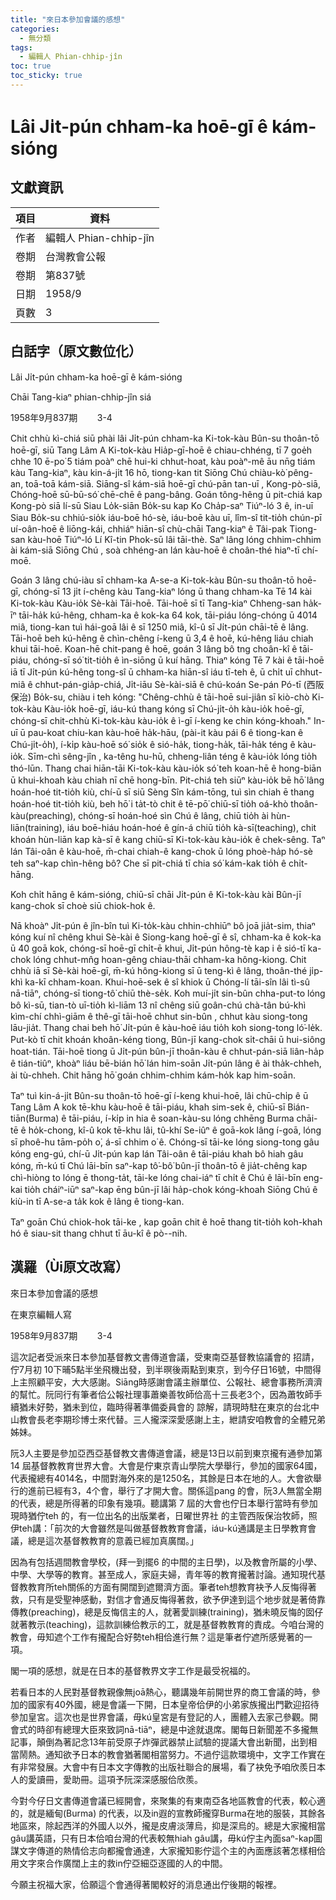 ```yaml
---
title: "來日本參加會議的感想"
categories:
  - 無分類
tags:
  - 編輯人 Phian-chhip-jîn
toc: true
toc_sticky: true
---
```


# Lâi Ji̍t-pún chham-ka hoē-gī ê kám-sióng

## 文獻資訊

| 項目 | 資料 |
|---|---|
| 作者 | 編輯人 Phian-chhip-jîn |
| 卷期 | 台灣教會公報 |
| 卷期 | 第837號 |
| 日期 | 1958/9 |
| 頁數 | 3 |

## 白話字（原文數位化）

Lâi Ji̍t-pún chham-ka hoē-gī ê kám-sióng

Chāi Tang-kiaⁿ phian-chhip-jîn siá

1958年9月837期        3-4

Chit chhù kì-chiá siū phài lâi Ji̍t-pún chham-ka Ki-tok-kàu Bûn-su thoân-tō hoē-gī, siū Tang Lâm A Ki-tok-kàu Hia̍p-gī-hoē ê chiau-chhéng, tī 7 goe̍h chhe 10 ē-po͘ 5 tiám poàⁿ chē hui-ki chhut-hoat, kàu poàⁿ-mê āu nn̄g tiám kàu Tang-kiaⁿ, kàu kin-á-ji̍t 16 hō, tiong-kan tit Siōng Chú chiàu-kò͘ pêng-an, toā-toā kám-siā. Siāng-sî kám-siā hoē-gī chú-pān tan-uī , Kong-pò-siā, Chóng-hoē sū-bū-só͘ chē-chē ê pang-bâng. Goán tông-hêng ū pit-chiá kap Kong-pò siā lí-sū Siau Lo̍k-siān Bo̍k-su kap Ko Cha̍p-saⁿ Tiúⁿ-ló 3 ê, in-uī Siau Bo̍k-su chhiú-sio̍k iáu-boē hó-sè, iáu-boē kàu uī, lîm-sî tit-tio̍h chún-pī uí-oân-hoē ê liōng-kái, chhiáⁿ hiān-sî chù-chāi Tang-kiaⁿ ê Tâi-pak Tiong-san kàu-hoē Tiúⁿ-ló Lí Kî-tin Phok-sū lâi tāi-thè. Saⁿ lâng lóng chhim-chhim ài kám-siā Siōng Chú , soà chhéng-an lán kàu-hoē ê choân-thé hiaⁿ-tī chí-moē.

Goán 3 lâng chú-iàu sī chham-ka A-se-a Ki-tok-kàu Bûn-su thoân-tō hoē-gī, chóng-sī 13 ji̍t í-chêng kàu Tang-kiaⁿ lóng ū thang chham-ka Tē 14 kài Ki-tok-kàu Kàu-io̍k Sè-kài Tāi-hoē. Tāi-hoē sī tī Tang-kiaⁿ Chheng-san ha̍k-īⁿ tāi-ha̍k kú-hêng, chham-ka ê kok-ka 64 kok, tāi-piáu lóng-chóng ū 4014 miâ, tiong-kan tuì hái-goā lâi ê sī 1250 miâ, kî-û sī Ji̍t-pún chāi-tē ê lâng. Tāi-hoē beh kú-hêng ê chìn-chêng í-keng ū 3,4 ê hoē, kú-hêng liáu chiah khui tāi-hoē. Koan-hē chit-pang ê hoē, goán 3 lâng bô tng choân-kî ê tāi-piáu, chóng-sī só͘ tit-tio̍h ê ìn-siōng ū kuí hāng. Thiaⁿ kóng Tē 7 kài ê tāi-hoē iā tī Ji̍t-pún kú-hêng tong-sî ū chham-ka hiān-sî iáu tī-teh ê, ū chi̍t uī chhut-miâ ê chhut-pán-gia̍p-chiá, Ji̍t-iāu Sè-kài-siā ê chú-koán Se-pán Pó-tī (西阪保治) Bo̍k-su, chiàu i teh kóng: "Chêng-chhù ê tāi-hoē sui-jiân sī kiò-chò Ki-tok-kàu Kàu-io̍k hoē-gī, iáu-kú thang kóng sī Chú-ji̍t-o̍h kàu-io̍k hoē-gī, chóng-sī chit-chhù Ki-tok-kàu kàu-io̍k ê ì-gī í-keng ke chin kóng-khoah." In-uī ū pau-koat chiu-kan kàu-hoē ha̍k-hāu, (pài-it kàu pái 6 ê tiong-kan ê Chú-ji̍t-o̍h), í-ki̍p kàu-hoē só͘ sio̍k ê sió-ha̍k, tiong-ha̍k, tāi-ha̍k téng ê kàu-io̍k. Sīm-chì sêng-jîn , ka-têng hu-hū, chheng-liân téng ê kàu-io̍k lóng tio̍h thó-lūn. Thang chai hiān-tāi Ki-tok-kàu kàu-io̍k só͘ teh koan-hē ê hong-biān ū khui-khoah kàu chiah nī chē hong-bīn. Pit-chiá teh siūⁿ kàu-io̍k bē hō͘ lâng hoán-hoé tit-tio̍h kiù, chí-ū sī siū Sèng Sîn kám-tōng, tuì sìn chiah ē thang hoán-hoé tit-tio̍h kiù, beh hō͘ i ta̍t-tò chit ê tē-pō͘ chiū-sī tio̍h oá-khò thoân-kàu(preaching), chóng-sī hoán-hoé sìn Chú ê lâng, chiū tio̍h ài hùn-liān(training), iáu boē-hiáu hoán-hoé ê gín-á chiū tio̍h kà-sī(teaching), chit khoán hùn-liān kap kà-sī ê kang chiū-sī Ki-tok-kàu kàu-io̍k ê chek-sêng. Taⁿ lán Tâi-oân ê kàu-hoē, m̄-chai chiah-ê kang-chok ū lóng phoè-ha̍p hó-sè teh saⁿ-kap chìn-hêng bô? Che sī pit-chiá tī chia só͘ kám-kak tio̍h ê chi̍t-hāng.

Koh chi̍t hāng ê kám-sióng, chiū-sī chāi Ji̍t-pún ê Ki-tok-kàu kài Bûn-jī kang-chok sī choè siū chiok-hok ê.

Nā khoàⁿ Ji̍t-pún ê jîn-bîn tuì Ki-to̍k-kàu chhin-chhiūⁿ bô joā jia̍t-sim, thiaⁿ kóng kuí nî chêng khui Sè-kài ê Siong-kang hoē-gī ê sî, chham-ka ê kok-ka ū 40 goā kok, chóng-sī hoē-gī chi̍t-ē khui, Ji̍t-pún hông-tè kap i ê sió-tī ka-chok lóng chhut-mn̂g hoan-gêng chiau-thāi chham-ka hông-kiong. Chit chhù iā sī Sè-kài hoē-gī, m̄-kú hông-kiong sī ū teng-kì ê lâng, thoân-thé ji̍p-khì ka-kī chham-koan. Khui-hoē-sek ê sî khiok ū Chóng-lí tāi-sîn lâi tì-sû nā-tiāⁿ, chóng-sī tiong-tô͘ chiū thè-se̍k. Koh muí-ji̍t sin-bûn chha-put-to lóng bô kì-sū, tian-tò uī-tio̍h kì-liām 13 nî chêng siū goân-chú chà-tân bú-khì kìm-chí chhì-giām ê thê-gī tāi-hoē chhut sin-bûn , chhut kàu siong-tong lāu-jia̍t. Thang chai beh hō͘ Ji̍t-pún ê kàu-hoē iáu tio̍h koh siong-tong ló͘-le̍k. Put-kò tī chit khoán khoân-kéng tiong, Bûn-jī kang-chok si̍t-chāi ū hui-siông hoat-tián. Tāi-hoē tiong ū Ji̍t-pún bûn-jī thoân-kàu ê chhut-pán-siā liân-ha̍p ê tián-tiûⁿ, khoàⁿ liáu bē-bián hō͘ lán him-soān Ji̍t-pún lâng ê ài tha̍k-chheh, ài tù-chheh. Chit hāng hō͘ goán chhim-chhim kám-ho̍k kap him-soān.

Taⁿ tuì kin-á-ji̍t Bûn-su thoân-tō hoē-gī í-keng khui-hoē, lâi chū-chi̍p ê ū Tang Lâm A kok tē-khu kàu-hoē ê tāi-piáu, khah sim-sek ê, chiū-sī Bián-tiān(Burma) ê tāi-piáu, í-ki̍p in hia ê soan-kàu-su lóng chhēng Burma chāi-tē ê ho̍k-chong, kî-û kok tē-khu lâi, tû-khí Se-iûⁿ ê goā-kok lâng í-goā, lóng sī phoê-hu tām-po̍h o͘, á-sī chhim o͘ ê. Chóng-sī tāi-ke lóng siong-tong gâu kóng eng-gú, chí-ū Ji̍t-pún kap lán Tâi-oân ê tāi-piáu khah bô hiah gâu kóng, m̄-kú tī Chú lāi-bīn saⁿ-kap tô͘-bô͘ bûn-jī thoân-tō ê jia̍t-chêng kap chì-hiòng to lóng ē thong-ta̍t, tāi-ke lóng chai-iáⁿ tī chi̍t ê Chú ê lāi-bīn eng-kai tio̍h cháiⁿ-iūⁿ saⁿ-kap ēng bûn-jī lâi ha̍p-chok kóng-khoah Siōng Chú ê kiù-in tī A-se-a ta̍k kok ê lâng ê tiong-kan.

Taⁿ goān Chú chiok-hok tāi-ke , kap goān chit ê hoē thang tit-tio̍h koh-khah hó ê siau-sit thang chhut tī āu-kî ê pò--nih.

## 漢羅（Ùi原文改寫）

來日本參加會議的感想

在東京編輯人寫

1958年9月837期        3-4

這次記者受派來日本參加基督教文書傳道會議，受東南亞基督教協議會的 招請，佇7月初 10下晡5點半坐飛機出發，到半暝後兩點到東京，到今仔日16號，中間得上主照顧平安，大大感謝。Siāng時感謝會議主辦單位、公報社、總會事務所濟濟的幫忙。阮同行有筆者佮公報社理事蕭樂善牧師佮高十三長老3个，因為蕭牧師手續猶未好勢，猶未到位，臨時得著準備委員會的 諒解，請現時駐在東京的台北中山教會長老李期珍博士來代替。三人攏深深愛感謝上主，紲請安咱教會的全體兄弟姊妹。

阮3人主要是參加亞西亞基督教文書傳道會議，總是13日以前到東京攏有通參加第14 屆基督教教育世界大會。大會是佇東京青山學院大學舉行，參加的國家64國，代表攏總有4014名，中間對海外來的是1250名，其餘是日本在地的人。大會欲舉行的進前已經有3，4个會，舉行了才開大會。關係這pang 的會，阮3人無當全期的代表，總是所得著的印象有幾項。聽講第 7 屆的大會也佇日本舉行當時有參加現時猶佇teh 的，有一位出名的出版業者，日曜世界社 的主管西阪保治牧師，照伊teh講：「前次的大會雖然是叫做基督教教育會議，iáu-kú通講是主日學教育會議，總是這次基督教教育的意義已經加真廣闊。」

因為有包括週間教會學校，(拜一到擺6 的中間的主日學)，以及教會所屬的小學、中學、大學等的教育。甚至成人，家庭夫婦，青年等的教育攏著討論。通知現代基督教教育所teh關係的方面有開闊到遮爾濟方面。筆者teh想教育袂予人反悔得著救，只有是受聖神感動，對信才會通反悔得著救，欲予伊達到這个地步就是著倚靠傳教(preaching)，總是反悔信主的人，就著愛訓練(training)，猶未曉反悔的囡仔就著教示(teaching)，這款訓練佮教示的工，就是基督教教育的責成。今咱台灣的教會，毋知遮个工作有攏配合好勢teh相佮進行無？這是筆者佇遮所感覺著的一項。

閣一項的感想，就是在日本的基督教界文字工作是最受祝福的。

若看日本的人民對基督教親像無joā熱心，聽講幾年前開世界的商工會議的時，參加的國家有40外國，總是會議一下開，日本皇帝佮伊的小弟家族攏出門歡迎招待參加皇宮。這次也是世界會議，毋kú皇宮是有登記的人，團體入去家己參觀。開會式的時卻有總理大臣來致詞nā-tiāⁿ，總是中途就退席。閣每日新聞差不多攏無記事，顛倒為著記念13年前受原子炸彈武器禁止試驗的提議大會出新聞，出到相當鬧熱。通知欲予日本的教會猶著閣相當努力。不過佇這款環境中，文字工作實在有非常發展。大會中有日本文字傳教的出版社聯合的展場，看了袂免予咱欣羨日本人的愛讀冊，愛助冊。這項予阮深深感服佮欣羨。

今對今仔日文書傳道會議已經開會，來聚集的有東南亞各地區教會的代表，較心適的，就是緬甸(Burma) 的代表，以及in遐的宣教師攏穿Burma在地的服裝，其餘各地區來，除起西洋的外國人以外，攏是皮膚淡薄烏，抑是深烏的。總是大家攏相當gâu講英語，只有日本佮咱台灣的代表較無hiah gâu講，毋kú佇主內面saⁿ-kap圖謀文字傳道的熱情佮志向都攏會通達，大家攏知影佇這个主的內面應該著怎樣相佮用文字來合作廣闊上主的救in佇亞細亞逐國的人的中間。

今願主祝福大家，佮願這个會通得著閣較好的消息通出佇後期的報裡。
